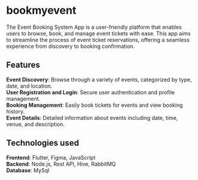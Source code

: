# bookmyevent

The Event Booking System App is a user-friendly platform that enables users to browse, book, and manage event tickets with ease. This app aims to streamline the process of event ticket reservations, offering a seamless experience from discovery to booking confirmation.

## Features
**Event Discovery**: Browse through a variety of events, categorized by type, date, and location. <br/> 
**User Registration and Login**: Secure user authentication and profile management. <br/> 
**Booking Management**: Easily book tickets for events and view booking history. <br/> 
**Event Details**: Detailed information about events including date, time, venue, and description. <br/> 

## Technologies used
**Frontend**: Flutter, Figma, JavaScript <br/> 
**Backend**: Node.js, Rest API, Hive, RabbitMQ <br/> 
**Database**: MySql <br/> 
